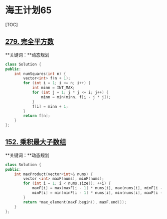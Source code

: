 # 海王计划65

[TOC]



## [279. 完全平方数](https://leetcode.cn/problems/perfect-squares/)

**关键词：**动态规划

~~~c++
class Solution {
public:
    int numSquares(int n) {
        vector<int> f(n + 1);
        for (int i = 1; i <= n; i++) {
            int minn = INT_MAX;
            for (int j = 1; j * j <= i; j++) {
                minn = min(minn, f[i - j * j]);
            }
            f[i] = minn + 1;
        }
        return f[n];
    }
};
~~~



## [152. 乘积最大子数组](https://leetcode.cn/problems/maximum-product-subarray/)

**关键词：**动态规划

~~~c++
class Solution {
public:
    int maxProduct(vector<int>& nums) {
        vector <int> maxF(nums), minF(nums);
        for (int i = 1; i < nums.size(); ++i) {
            maxF[i] = max(maxF[i - 1] * nums[i], max(nums[i], minF[i - 1] * nums[i]));
            minF[i] = min(minF[i - 1] * nums[i], min(nums[i], maxF[i - 1] * nums[i]));
        }
        return *max_element(maxF.begin(), maxF.end());
    }
};
~~~


